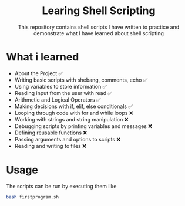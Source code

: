 <div align='center'>

<h1>Learing Shell Scripting</h1>
<p>This repository contains shell scripts I have written to practice and demonstrate what I have learned about shell scripting</p>


</div>

# What i learned

- About the Project   &#x2705;
- Writing basic scripts with shebang, comments, echo  &#x2705;
- Using variables to store information  &#x2705;
- Reading input from the user with read  &#x2705;
- Arithmetic and Logical Operators &#x2705;
- Making decisions with if, elif, else conditionals &#x2705;
- Looping through code with for and while loops &#x274C;
- Working with strings and string manipulation &#x274C;
- Debugging scripts by printing variables and messages &#x274C;
- Defining reusable functions &#x274C;
- Passing arguments and options to scripts &#x274C;
- Reading and writing to files &#x274C;




# Usage

The scripts can be run by executing them like
```bash
bash firstprogram.sh
```
